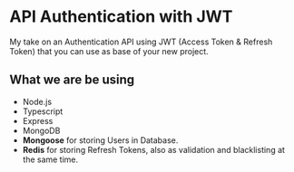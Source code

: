 # API Authentication with JWT

My take on an Authentication API using JWT (Access Token & Refresh Token) that you can use as base of your new project. 


## What we are be using
- Node.js 
- Typescript
- Express
- MongoDB
- **Mongoose** for storing Users in Database.
- **Redis** for storing Refresh Tokens, also as validation and blacklisting at the same time.